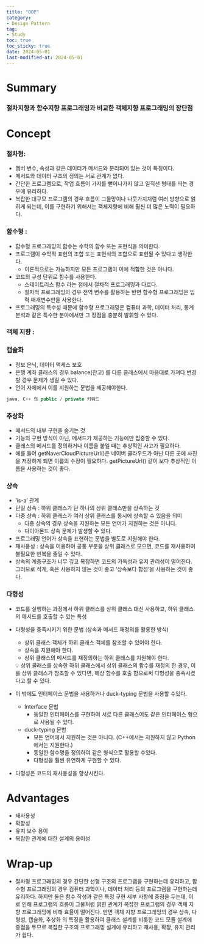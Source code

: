 ```yaml
---
title: "OOP"
category:
- Design Pattern
tag:
- Study
toc: true
toc_sticky: true
date: 2024-05-01
last-modified-at: 2024-05-01
---
```


# **Summary**

### 절차지향과 함수지향 프로그래밍과 비교한 객체지향 프로그래밍의 장단점

# **Concept**

### 절차형:

- 멤버 변수, 속성과 같은 데이터가 메서드와 분리되어 있는 것이 특징이다.
- 메서드와 데이터 구조의 정의는 서로 관계가 없다.
- 간단한 프로그램으로, 작업 흐름이 가지를 뻗어나가지 않고 일직선 형태를 띄는 경우에 유리하다.
- 복잡한 대규모 프로그램의 경우 흐름이 그물망이나 나뭇가지처럼 여러 방향으로 얽히게 되는데, 이를 구현하기 위해서는 객체지향에 비해 훨씬 더 많은 노력이 필요하다.

### 함수형 :

- 함수형 프로그래밍의 함수는 수학의 함수 또는 포현식을 의미한다.
- 프로그램이 수학적 표현의 조합 또는 표현식의 조합으로 표현될 수 있다고 생각한다.
    - 이론적으로는 가능하지만 모든 프로그램이 이에 적합한 것은 아니다.
- 코드의 구성 단위로 함수를 사용한다.
    - 스테이트리스 함수 라는 점에서 절차적 프로그래밍과 다르다.
    - 절차적 프로그래밍의 경우 전역 변수를 활용하는 반면 함수형 프로그래밍은 입력 매개변수만을 사용한다.
- 프로그래밍의 특수성 때문에 함수형 프로그래밍은 컴퓨터 과학, 데이터 처리, 통계 분석과 같은 특수한 분야에서만 그 장점을 충분히 발휘할 수 있다.

### 객체 지향 :

### 캡슐화

- 정보 은닉, 데이터 액세스 보호
- 은행 계좌 클래스의 경우 balance(잔고) 를 다른 클래스에서 마음대로 가져다 변경할 경우 문제가 생길 수 있다.
- 언어 자체에서 이를 지원하는 문법을 제공해야한다.

```cpp
java, C++ 의 public / private 키워드
```

### 추상화

- 메서드의 내부 구현을 숨기는 것
- 기능의 구현 방식이 아닌, 메서드가 제공하는 기능에만 집중할 수 있다.
- 클래스의 메서드를 정의하거나 이름을 붙일 때는 추상적인 사고가 필요하다.
- 에를 들어 getNaverCloudPictureUrl()은 네이버 클라우드가 아닌 다른 곳에 사진을 저장하게 되면 이름의 수정이 필요하다. getPictureUrl() 같이 보다 추상적인 이름을 사용하는 것이 좋다.

### 상속

- ‘is-a’ 관계
- 단일 상속 : 하위 클래스가 단 하나의 상위 클래스만을 상속하는 것
- 다중 상속 : 하위 클래스가 여러 상위 클래스를 동시에 상속할 수 있음을 의미
    - 다중 상속의 경우 상속을 지원하는 모든 언어가 지원하는 것은 아니다.
    - 다이아몬드 상속 문제가 발생할 수 있다.
- 프로그래밍 언어가 상속을 표현하는 문법을 별도로 지원해야 한다.
- 재사용성 : 상속을 이용하여 공통 부분을 상위 클래스로 모으면, 코드를 재사용하여 불필요한 반복을 줄일 수 있다.
- 상속의 계층구조가 너무 깊고 복잡하면 코드의 가독성과 유지 관리성이 떨어진다. 그러므로 적게, 혹은 사용하지 않는 것이 좋고 ‘상속보다 합성’을 사용하는 것이 좋다.

### 다형성

- 코드를 실행하는 과정에서 하위 클래스를 상위 클래스 대신 사용하고, 하위 클래스의 메서드를 호출할 수 있는 특성
- 다형성을 충족시키기 위한 문법 (상속과 메서드 재정의를 활용한 방식)
    - 상위 클래스 객체가 하위 클래스 객체를 참조할 수 있어야 한다.
    - 상속을 지원해야 한다.
    - 상위 클래스의 메서드를 재정의하는 하위 클래스를 지원해야 한다.
    
    <aside>
    💡 상위 클래스를 상속한 하위 클래스에서 상위 클래스의 함수를 재정의 한 경우, 이를 상위 클래스가 참조할 수 있다면, 해상 함수를 호출 함으로써 다형성을 충족시켰다고 할 수 있다.
    
    </aside>
    
- 이 밖에도 인터페이스 문법을 사용하거나 duck-typing 문법을 사용할 수있다.
    - Interface 문법
        - 동일한 인터페이스를 구현하여 서로 다른 클래스여도 같은 인터페이스 형으로 사용될 수 있다.
    - duck-typing 문법
        - 모든 언어에서 지원하는 것은 아니다. (C++에서는 지원하지 않고 Python에서는 지원한다.)
        - 동일한 함수명을 정의하여 같은 형식으로 활용할 수있다.
        - 다형성을 훨씬 유연하게 구현할 수 있다.
- 다형성은 코드의 재사용성을 향상시킨다.

# **Advantages**

- 재사용성
- 확장성
- 유지 보수 용이
- 복잡한 관계에 대한 설계의 용이성

# **Wrap-up**

- 절차형 프로그래밍의 경우 간단한 선형 구조의 프로그램을 구현하는데 유리하고, 함수형 프로그래밍의 경우 컴퓨터 과학이나, 데이터 처리 등의 프로그램을 구현하는데 유리하다. 하지만 둘은 함수 작성과 같은 특정 구현 세부 사항에 중점을 두는데, 이로 인해 프로그램의 흐름이 그물처럼 얽힌 관계가 복잡한 프로그램의 경우 객체 지향 프로그래밍에 비해 효율이 떨어진다. 반면 객체 지향 프로그래밍의 경우 상속, 다형성, 캡슐화, 추상화 의 특징을 활용하여 클래스 설계를 비롯한 코드 모듈 설계에 중점을 두므로 복잡한 구조의 프로그래밍 설계에 유리하고 재사용, 확장, 유지 관리가 쉽다.